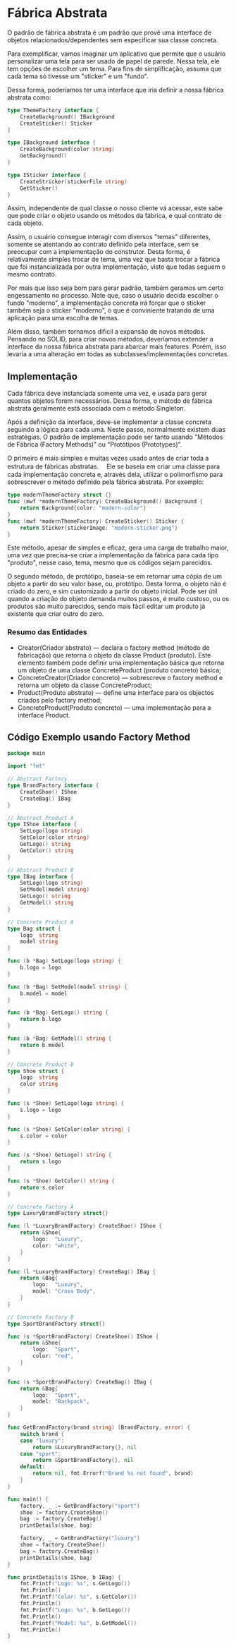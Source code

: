 # Fábrica Abstrata

O padrão de fábrica abstrata é um padrão que provê uma interface de objetos relacionados/dependentes sem especificar sua classe concreta.

Para exemplificar, vamos imaginar um aplicativo que permite que o usuário personalizar uma tela para ser usado de papel de parede. Nessa tela, ele tem opções de escolher um tema. Para fins de simplificação, assuma que cada tema só tivesse um "sticker" e um "fundo".

Dessa forma, poderíamos ter uma interface que iria definir a nossa fábrica abstrata como:

```go
type ThemeFactory interface {
    CreateBackground() IBackground
    CreateSticker() Sticker
}

type IBackground interface {
    CreateBackground(color string)
    GetBackground()
}

type ISticker interface {
    CreateStricker(stickerFile string)
    GetSticker()
}
```

Assim, independente de qual classe o nosso cliente vá acessar, este sabe que pode criar o objeto usando os métodos da fábrica, e qual contrato de cada objeto.

Assim, o usuário consegue interagir com diversos "temas" diferentes, somente se atentando ao contrato definido pela interface, sem se preocupar com a implementação do construtor. Desta forma, é relativamente simples trocar de tema, uma vez que basta trocar a fábrica que foi instancializada por outra implementação, visto que todas seguem o mesmo contrato.

Por mais que isso seja bom para gerar padrão, também geramos um certo engessamento no processo. Note que, caso o usuário decida escolher o fundo "moderno", a implementação concreta irá forçar que o sticker também seja o sticker "moderno", o que é conviniente tratando de uma aplicação para uma escolha de temas.

Além disso, também tornamos difícil a expansão de novos métodos. Pensando no SOLID, para criar novos métodos, deveríamos extender a interface da nossa fábrica abstrata para abarcar mais features. Porém, isso levaria a uma alteração em todas as subclasses/implementações concretas.

## Implementação

Cada fábrica deve instanciada somente uma vez, e usada para gerar quantos objetos forem necessários. Dessa forma, o método de fábrica abstrata geralmente está associada com o método Singleton.

Após a definição da interface, deve-se implementar a classe concreta seguindo a lógica para cada uma. Neste passo, normalmente existem duas estratégias. O padrão de implementação pode ser tanto usando "Métodos de Fábrica (Factory Methods)" ou "Protótipos (Prototypes)".

O primeiro é mais simples e muitas vezes usado antes de criar toda a estrutura de fábricas abstratas.　 Ele se baseia em criar uma classe para cada implementação concreta e, através dela, utilizar o polimorfismo para sobrescrever o método definido pela fábrica abstrata. Por exemplo:

```go
type modernThemeFactory struct {}
func (mwf *modernThemeFactory) CreateBackground() Background {
    return Background{color: "modern-color"}
}
func (mwf *modernThemeFactory) CreateSticker() Sticker {
    return Sticker{stickerImage: "modern-sticker.png"}
}
```

Este método, apesar de simples e eficaz, gera uma carga de trabalho maior, uma vez que precisa-se criar a implementação da fábrica para cada tipo "produto", nesse caso, tema, mesmo que os códigos sejam parecidos.

O segundo método, de protótipo, baseia-se em retornar uma cópia de um objeto a partir do seu valor base, ou, protótipo. Desta forma, o objeto não é criado do zero, e sim customizado a partir do objeto inicial. Pode ser útil quando a criação do objeto demanda muitos passos, é muito custoso, ou os produtos são muito parecidos, sendo mais fácil editar um produto já existente que criar outro do zero.

### Resumo das Entidades

- Creator(Criador abstrato) — declara o factory method (método de fabricação) que retorna o objeto da classe Product (produto). Este elemento também pode definir uma implementação básica que retorna um objeto de uma classe ConcreteProduct (produto concreto) básica;
- ConcreteCreator(Criador concreto) — sobrescreve o factory method e retorna um objeto da classe ConcreteProduct;
- Product(Produto abstrato) — define uma interface para os objectos criados pelo factory method;
- ConcreteProduct(Produto concreto) — uma implementação para a interface Product.

## Código Exemplo usando Factory Method

```go
package main

import "fmt"

// Abstract Factory
type BrandFactory interface {
    CreateShoe() IShoe
    CreateBag() IBag
}

// Abstract Product A
type IShoe interface {
    SetLogo(logo string)
    SetColor(color string)
    GetLogo() string
    GetColor() string
}

// Abstract Product B
type IBag interface {
    SetLogo(logo string)
    SetModel(model string)
    GetLogo() string
    GetModel() string
}

// Concrete Product A
type Bag struct {
    logo  string
    model string
}

func (b *Bag) SetLogo(logo string) {
    b.logo = logo
}

func (b *Bag) SetModel(model string) {
    b.model = model
}

func (b *Bag) GetLogo() string {
    return b.logo
}

func (b *Bag) GetModel() string {
    return b.model
}

// Concrete Product B
type Shoe struct {
    logo  string
    color string
}

func (s *Shoe) SetLogo(logo string) {
    s.logo = logo
}

func (s *Shoe) SetColor(color string) {
    s.color = color
}

func (s *Shoe) GetLogo() string {
    return s.logo
}

func (s *Shoe) GetColor() string {
    return s.color
}

// Concrete Factory A
type LuxuryBrandFactory struct{}

func (l *LuxuryBrandFactory) CreateShoe() IShoe {
    return &Shoe{
        logo:  "Luxury",
        color: "white",
    }
}

func (l *LuxuryBrandFactory) CreateBag() IBag {
    return &Bag{
        logo:  "Luxury",
        model: "Cross Body",
    }
}

// Concrete Factory B
type SportBrandFactory struct{}

func (s *SportBrandFactory) CreateShoe() IShoe {
    return &Shoe{
        logo:  "Sport",
        color: "red",
    }
}

func (s *SportBrandFactory) CreateBag() IBag {
    return &Bag{
        logo:  "Sport",
        model: "Backpack",
    }
}

func GetBrandFactory(brand string) (BrandFactory, error) {
    switch brand {
    case "luxury":
        return &LuxuryBrandFactory{}, nil
    case "sport":
        return &SportBrandFactory{}, nil
    default:
        return nil, fmt.Errorf("Brand %s not found", brand)
    }
}

func main() {
    factory, _ := GetBrandFactory("sport")
    shoe := factory.CreateShoe()
    bag := factory.CreateBag()
    printDetails(shoe, bag)

    factory, _ = GetBrandFactory("luxury")
    shoe = factory.CreateShoe()
    bag = factory.CreateBag()
    printDetails(shoe, bag)
}

func printDetails(s IShoe, b IBag) {
    fmt.Printf("Logo: %s", s.GetLogo())
    fmt.Println()
    fmt.Printf("Color: %s", s.GetColor())
    fmt.Println()
    fmt.Printf("Logo: %s", b.GetLogo())
    fmt.Println()
    fmt.Printf("Model: %s", b.GetModel())
    fmt.Println()
}

```
